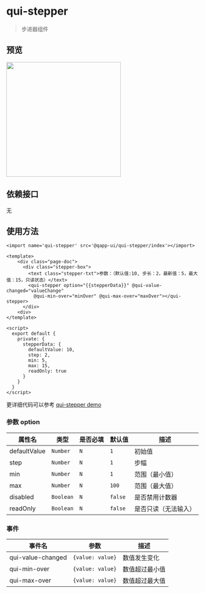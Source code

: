 # qui-stepper

> 步进器组件

## 预览

<img src="https://qapp-ui.github.io/qapp-ui/docs/assets/qui-stepper.gif" width="300"/>

## 依赖接口

无

## 使用方法
	
```ux
<import name='qui-stepper' src='@qapp-ui/qui-stepper/index'></import>

<template>
    <div class="page-doc">
      <div class="stepper-box">
        <text class="stepper-txt">参数：（默认值:10, 步长：2，最新值：5，最大值：15，只读状态）</text>
        <qui-stepper option="{{stepperData}}" @qui-value-changed="valueChange"
          @qui-min-over="minOver" @qui-max-over="maxOver"></qui-stepper>
      </div>
    <div>
</template>

<script>
  export default {
    private: { 
      stepperData: {
        defaultValue: 10,
        step: 2,
        min: 5,
        max: 15,
        readOnly: true
      }
    }
  }
</script>
```

更详细代码可以参考 [qui-stepper demo](https://github.com/qapp-ui/qapp-ui/blob/master/src/Stepper/index.ux)

### 参数 option

| 属性名 | 类型 | 是否必填 | 默认值 | 描述 |
|-------------|------------|--------|-----|-----|
| defaultValue | `Number` | `N` |`1`| 初始值 |
| step | `Number` | `N` |`1`| 步幅 |
| min | `Number` | `N` |`1`| 范围（最小值） |
| max | `Number` | `N` |`100`| 范围（最大值） |
| disabled | `Boolean` | `N` |`false`| 是否禁用计数器 |
| readOnly | `Boolean` | `N` |`false`| 是否只读（无法输入） |


### 事件

| 事件名 | 参数 | 描述 | 
|-------|-----|-----|
| qui-value-changed | `{value: value}` | 数值发生变化 | 
| qui-min-over | `{value: value}` | 数值超过最小值 | 
| qui-max-over | `{value: value}` | 数值超过最大值 | 

